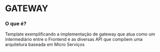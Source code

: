 # GATEWAY 
### O que é?
Template exemplificando a implementação de gateway que atua como um intermediário entre o Frontend e as diversas API que compõem uma arquitetura baseada em Micro Serviços
